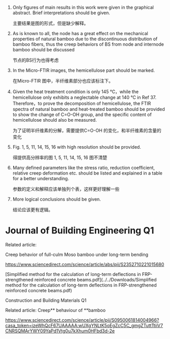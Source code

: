 1. Only figures of main results in this work were given in the graphical abstract. Brief interpretations should be given.

    主要结果是图的形式，但是缺少解释。

2. As is known to all, the node has a great effect on the mechanical properties of natural bamboo due to the discontinuous distribution of bamboo fibers, thus the creep behaviors of BS from node and internode bamboo should be discussed

    节点的BS行为也得考虑

3. In the Micro-FTIR images, the hemicellulose part should be marked.

    在Micro-FTIR 图中，半纤维素部分也应该标注下。

4. Given the heat treatment condition is only 145 ℃，while the hemicellulose only exhibits a neglectable change at 140 ℃ in Ref 37. Therefore，to prove the decomposition of hemicellulose, the FTIR spectra of natural bamboo and heat-treated bamboo should be provided to show the change of C=O-OH group, and the specific content of hemicellulose should also be measured.

    为了证明半纤维素的分解，需要提供C=O-OH 的变化，和半纤维素的含量的变化

5. Fig. 1, 5, 11, 14, 15, 16 with high resolution should be provided.

    得提供高分辨率的图 1, 5, 11, 14, 15, 16 图不清楚

6. Many defined parameters like the stress ratio, reduction coefficient, relative creep deformation etc. should be listed and explained in a table for a better understanding.

    参数的定义和解释应该单独列个表，这样更好理解一些

7. More logical conclusions should be given.

    结论应该更有逻辑。



# **Journal of Building Engineering** Q1 

Related article:

Creep behavior of full-culm Moso bamboo under long-term bending

 https://www.sciencedirect.com/science/article/abs/pii/S2352710221015680

 [Simplified method for the calculation of long-term deflections in FRP-strengthened reinforced concrete beams.pdf](../../Downloads/Simplified method for the calculation of long-term deflections in FRP-strengthened reinforced concrete beams.pdf) 

Construction and Building Materials Q1

Related article: Creep** behaviour of **bamboo

https://www.sciencedirect.com/science/article/pii/S0950061814004966?casa_token=izeWhQcF67UAAAAA:wUXgYNLtK5oEgZcC5C_gmgZTuttTtiiV7CNRSQMArYWY09YaPd1Vtg0u7kXhum0HFbd3d-2e
